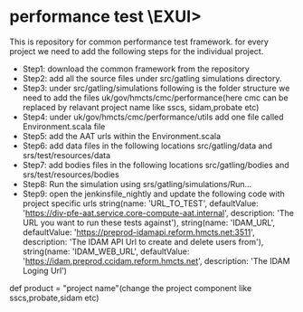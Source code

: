 # performance test \EXUI\>

This is repository for   common performance test framework. for every project we need to add the following steps for the individual project.
- Step1: download the common framework from the repository
- Step2: add all the source files under src/gatling simulations directory.
- Step3: under src/gatling/simulations following is the folder structure we need to add the files
uk/gov/hmcts/cmc/performance(here cmc can be replaced by relavant project name like sscs, sidam,probate etc)
- Step4: under uk/gov/hmcts/cmc/performance/utils add one file called Environment.scala file 
- Step5: add the AAT urls within the Environment.scala
- Step6: add data files in the following locations
src/gatling/data and srs/test/resources/data
- Step7: add bodies files in the following locations
src/gatling/bodies and srs/test/resources/bodies
- Step8: Run the simulation using srs/gatling/simulations/Run...
- Step9: open the jenkinsfile_nightly and update the following code with project specific urls 
 string(name: 'URL_TO_TEST', defaultValue: 'https://div-pfe-aat.service.core-compute-aat.internal', description: 'The URL you want to run these tests against'),
                string(name: 'IDAM_URL', defaultValue: 'https://preprod-idamapi.reform.hmcts.net:3511', description: 'The IDAM API Url to create and delete users from'),
                string(name: 'IDAM_WEB_URL', defaultValue: 'https://idam.preprod.ccidam.reform.hmcts.net', description: 'The IDAM Loging Url')
 
 def product = "project name"(change the project component like sscs,probate,sidam etc)

                
